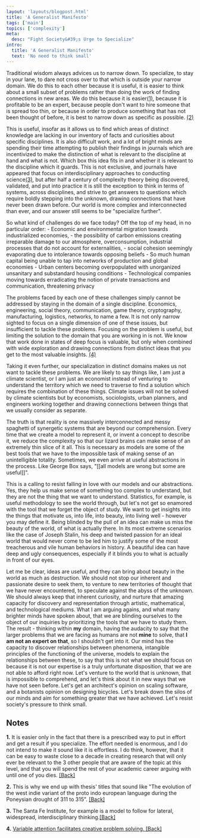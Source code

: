 ```yaml
---
layout: 'layouts/blogpost.html'
title: 'A Generalist Manifesto'
tags: ['main']
topics: ['complexity']
meta:
  desc: "Fight Society&#39;s Urge to Specialize"
intro:
  title: 'A Generalist Manifesto'
  text: 'No need to think small'
---
```

Traditional wisdom always advices us to narrow down. To specialize, to stay in your lane, to dare not cross over to that which is outside your narrow domain. We do this to each other because it is useful, it is easier to think about a small subset of problems rather than doing the work of finding connections in new areas. We do this because it is easier<a name="ref1">[(1)](#note1)</a>, because it is profitable to be an expert, because people don't want to hire someone that is spread too thin, or because in order to produce something that has not been thought of before, it is best to narrow down as specific as possible. <a name="ref2">[(2)](#note2)</a>

This is useful, insofar as it allows us to find which areas of distinct knowledge are lacking in our inventory of facts and curiosities about specific disciplines. It is also difficult work, and a lot of bright minds are spending their time attempting to publish their findings in journals which are incentivized to make the distinction of what is relevant to the discipline at hand and what is not. Which box this idea fits in and whether it is relevant to the discipline which it guards. This is not exclusive, and journals have appeared that focus on interdisciplinary approaches to conducting science<a name="ref3">[(3)](#note3)</a>, but after half a century of complexity theory being discovered, validated, and put into practice it is still the exception to think in terms of systems, across disciplines, and strive to get answers to questions which require boldly stepping into the unknown, drawing connections that have never been drawn before. Our world is more complex and interconnected than ever, and our answer still seems to be "specialize further".

So what kind of challenges do we face today? Off the top of my head, in no particular order: 
    - Economic and environmental migration towards industrialized economies, 
    - the possibility of carbon emissions creating irreparable damage to our atmosphere, 
overconsumption, industrial processes that do not account for externalities, 
    - social cohesion seemingly evaporating due to intolerance towards opposing beliefs
    - So much human capital being unable to tap into networks of production and global economies
    - Urban centers becoming overpopulated with unorganized unsanitary and substandard housing conditions
    - Technological companies moving towards erradicating the notion of private transactions and communication, threatening privacy

The problems faced by each one of these challenges simply cannot be addressed by staying in the domain of a single discipline. Economics, engineering, social theory, communication, game theory, cryptography, manufacturing, logistics, networks, to name a few. It is not only narrow sighted to focus on a single dimension of one of these issues, but insufficient to tackle these problems. Focusing on the problem is useful, but limiting the solution to the domain that you are working in is not. We know that work done in states of deep focus is valuable, but only when combined with wide exploration and drawing connections from distinct ideas that you get to the most valuable insights. <a name="ref4">[(4)](#note4)</a>

Taking it even further, our specialization in distinct domains makes us not want to tackle these problems. We are likely to say things like, I am just a climate scientist, or I am just an economist instead of venturing to understand the territory which we need to traverse to find a solution which requires the combination of these things. Climate issues will not be solved by climate scientists but by economists, sociologists, urban planners, and engineers working together and drawing connections between things that we usually consider as separate.

The truth is that reality is one massively interconnected and messy spaghetti of synergetic systems that are beyond our comprehension. Every time that we create a model to represent it, or invent a concept to describe it, we reduce the complexity so that our lizard brains can make sense of an extremely thin slice of it all. This is necessary as models are some of the best tools that we have to the impossible task of making sense of an unintelligible totality. Sometimes, we even arrive at useful abstractions in the process. Like George Box says, "[[all models are wrong but some are useful]]".

This is a calling to resist falling in love with our models and our abstractions. Yes, they help us make sense of something too complex to understand, but they are not the thing that we want to understand. Statistics, for example, is useful methodology to see the world through, but let's not get so enamored with the tool that we forget the object of study. We want to get insights into the things that motivate us, into life, into beauty, into living well - however you may define it. Being blinded by the pull of an idea can make us miss the beauty of the world, of what is actually there. In its most extreme scenarios like the case of Joseph Stalin, his deep and twisted passion for an ideal world that would never come to be led him to justify some of the most treacherous and vile human behaviors in history. A beautiful idea can have deep and ugly consequences, especially if it blinds you to what is actually in front of our eyes. 

Let me be clear, ideas are useful, and they can bring about beauty in the world as much as destruction. We should not stop our inherent and passionate desire to seek them, to venture to new territories of thought that we have never encountered, to speculate against the abyss of the unknown. We should always keep that inherent curiosity, and nurture that amazing capacity for discovery and representation through artistic, mathematical, and technological mediums. What I am arguing agains, and what many brighter minds have spoken about, that we are blinding ourselves to the object of our inquiries by prioritizing the tools that we have to study them. The result - thinking within __my__ domain, having the audacity to say that the larger problems that we are facing as humans are not __mine__ to solve, that __I am not an expert on that__, so I shouldn't get into it. Our mind has the capacity to discover relationships between phenomena, intangible principles of the functioning of the universe, models to explain the relationships between these, to say that this is not what we should focus on because it is not our expertise is a truly unfortunate disposition, that we are not able to afford right now.
Let's venture to the world that is unknown, that is impossible to comprehend, and let's think about it in new ways that we have not seen before. Let's get an architect's opinion on scaling software, and a botanists opinion on designing bicycles. Let's break down the silos of our minds and aim for something greater that we have achieved. Let's resist society's pressure to think small.

## **Notes**

<a name="note1">**1.**</a> It is easier only in the fact that there is a prescribed way to put in effort and get a result if you specialize. The effort needed is enormous, and I do not intend to make it sound like it is effortless. I do think, however, that it can be easy to waste close to a decade in creating research that will only ever be relevant to the 3 other people that are aware of the topic at this level, and that you will spend the rest of your academic career arguing with until one of you dies. [[Back]](#ref1)

<a name="note2">**2.**</a> This is why we end up with thesis' titles that sound like "The evolution of the west indie variant of the proto indo european language during the Poneysian drought of 311 to 315". [[Back]](#ref2)

<a name="note3">**3.**</a> The Santa Fe Institute, for example is a model to follow for lateral, widespread, interdisciplinary thinking.[[Back]](#ref3)

<a name="note4">**4.**</a> [Variable attention facilitates creative problem solving. ](https://www.researchgate.net/publication/232593415_Variable_Attention_Facilitates_Creative_Problem_Solving)[[Back]](#ref4)
